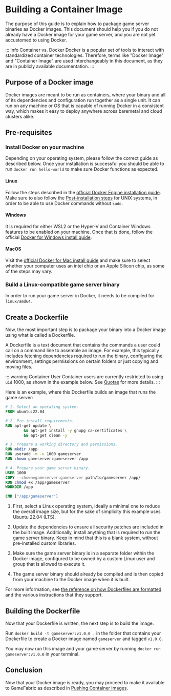 # Building a Container Image

The purpose of this guide is to explain how to package game server binaries as Docker images.
This document should help you if you do not already have a Docker image for your game server,
and you are not yet accustomed to using Docker.

::: info Container vs. Docker
Docker is a popular set of tools to interact with standardized container technologies. Therefore, terms like
"Docker Image" and "Container Image" are used interchangeably in this document, as they are in publicly
available documentation.
:::

## Purpose of a Docker image

Docker images are meant to be run as containers, where your binary and all of its dependencies and configuration run
together as a single unit. It can run on any machine or OS that is capable of running Docker in a consistent way, which
makes it easy to deploy anywhere across baremetal and cloud clusters alike.

## Pre-requisites

### Install Docker on your machine

Depending on your operating system, please follow the correct guide as described below.
Once your installation is successful you should be able to run `docker run hello-world` to make sure Docker functions as expected.

#### Linux

Follow the steps described in the [official Docker Engine installation guide](https://docs.docker.com/engine/install/).
Make sure to also follow the [Post-installation steps](https://docs.docker.com/engine/install/linux-postinstall/) for UNIX systems,
in order to be able to use Docker commands without `sudo`.

#### Windows

It is required for either WSL2 or the Hyper-V and Container Windows features to be enabled on your machine.
Once that is done, follow the official [Docker for Windows install guide](https://docs.docker.com/desktop/install/windows-install/).

#### MacOS

Visit the [official Docker for Mac install guide](https://docs.docker.com/desktop/install/mac-install/) and make sure
to select whether your computer uses an intel chip or an Apple Silicon chip, as some of the steps may vary.

### Build a Linux-compatible game server binary

In order to run your game server in Docker, it needs to be compiled for `linux/amd64`.

## Create a Dockerfile

Now, the most important step is to package your binary into a Docker image using what is called a Dockerfile.

A Dockerfile is a text document that contains the commands a user could call on a command line to assemble an image.
For example, this typically includes fetching dependencies required to run the binary, configuring the environment, settings permissions
on certain folders or just copying and moving files.

::: warning Container User
Container users are currently restricted to using `uid` 1000, as shown in the example below. See [Quotas](../multiplayer-services/quotas.md#container-user-id) for more details.
:::

Here is an example, where this Dockerfile builds an image that runs the game server:

```Dockerfile
# 1. Select an operating system.
FROM ubuntu:22.04

# 2. Pre-install requirements.
RUN apt-get update \
        && apt-get install -y gnupg ca-certificates \
        && apt-get clean -y

# 3. Prepare a working directory and permissions.
RUN mkdir /app
RUN useradd -m -u 1000 gameserver
RUN chown gameserver:gameserver /app

# 4. Prepare your game server binary.
USER 1000
COPY --chown=gameserver:gameserver path/to/gameserver /app/
RUN chmod +x /app/gameserver
WORKDIR /app

CMD ["/app/gameserver"]
```

1. First, select a Linux operating system, ideally a minimal one to reduce the overall image size, but
   for the sake of simplicity this example uses Ubuntu 22.04 (LTS).

2. Update the dependencies to ensure all security patches are included in the built image.
   Additionally, install anything that is required to run the game server binary.
   Keep in mind that this is a blank system, without pre-installed custom libraries.

3. Make sure the game server binary is in a separate folder within the Docker image,
   configured to be owned by a custom Linux user and group that is allowed to execute it.

4. The game server binary should already be compiled and is then copied from your machine to the Docker image when it is built.


For more information, see [the reference on how Dockerfiles are formatted](https://docs.docker.com/engine/reference/builder/)
and the various instructions that they support.

## Building the Dockerfile

Now that your Dockerfile is written, the next step is to build the image.

Run `docker build -t gameserver:v1.0.0 .` in the folder that contains your Dockerfile to create a Docker image named `gameserver`
and tagged `v1.0.0`.

You may now run this image and your game server by running `docker run gameserver:v1.0.0` in your terminal.

## Conclusion

Now that your Docker image is ready, you may proceed to make it available to GameFabric as described in
[Pushing Container Images](pushing-container-images.md).
